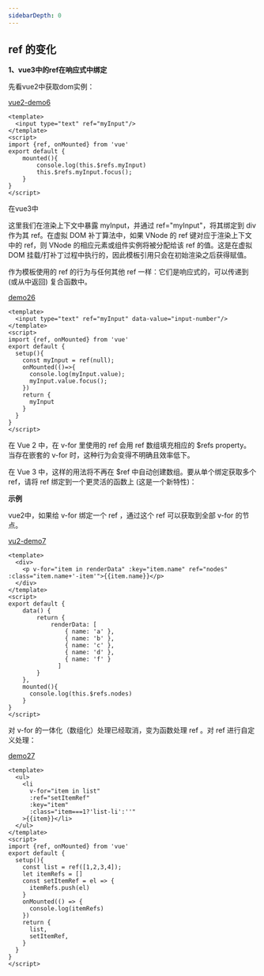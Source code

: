 ```yaml
---
sidebarDepth: 0
---
```


## ref 的变化

**1、vue3中的ref在响应式中绑定**

先看vue2中获取dom实例：

[vue2-demo6](###)

```vue
<template>
  <input type="text" ref="myInput"/>
</template>
<script>
import {ref, onMounted} from 'vue'
export default {
    mounted(){
        console.log(this.$refs.myInput)
        this.$refs.myInput.focus();
    }
}
</script>
```

在vue3中

这里我们在渲染上下文中暴露 myInput，并通过 ref="myInput"，将其绑定到 div 作为其 ref。在虚拟 DOM 补丁算法中，如果 VNode 的 ref 键对应于渲染上下文中的 ref，则 VNode 的相应元素或组件实例将被分配给该 ref 的值。这是在虚拟 DOM 挂载/打补丁过程中执行的，因此模板引用只会在初始渲染之后获得赋值。

作为模板使用的 ref 的行为与任何其他 ref 一样：它们是响应式的，可以传递到 (或从中返回) 复合函数中。

[demo26](###)

```vue
<template>
  <input type="text" ref="myInput" data-value="input-number"/>
</template>
<script>
import {ref, onMounted} from 'vue'
export default {
  setup(){
    const myInput = ref(null);
    onMounted(()=>{
      console.log(myInput.value);
      myInput.value.focus();
    })
    return {
      myInput
    }
  }
}
</script>
```

在 Vue 2 中，在 v-for 里使用的 ref 会用 ref 数组填充相应的 $refs property。当存在嵌套的 v-for 时，这种行为会变得不明确且效率低下。

在 Vue 3 中，这样的用法将不再在 $ref 中自动创建数组。要从单个绑定获取多个 ref，请将 ref 绑定到一个更灵活的函数上 (这是一个新特性)：

**示例**

vue2中，如果给 v-for 绑定一个 ref ，通过这个 ref 可以获取到全部 v-for 的节点。

[vu2-demo7](###)

```vue
<template>
  <div>
    <p v-for="item in renderData" :key="item.name" ref="nodes" :class="item.name+'-item'">{{item.name}}</p>
  </div>
</template>
<script>
export default {
    data() {
        return {
            renderData: [
                { name: 'a' },
                { name: 'b' },
                { name: 'c' },
                { name: 'd' },
                { name: 'f' }
              ]
        }
    },
    mounted(){
      console.log(this.$refs.nodes)
    }
}
</script>
```


对 v-for 的一体化（数组化）处理已经取消，变为函数处理 ref 。对 ref 进行自定义处理：

[demo27](###)

```vue
<template>
  <ul>
    <li 
      v-for="item in list" 
      :ref="setItemRef" 
      :key="item" 
      :class="item===1?'list-li':''"
    >{{item}}</li>
  </ul>
</template>
<script>
import {ref, onMounted} from 'vue'
export default {
  setup(){
    const list = ref([1,2,3,4]);
    let itemRefs = []
    const setItemRef = el => {
      itemRefs.push(el)
    }
    onMounted(() => {
      console.log(itemRefs)
    })
    return {
      list,
      setItemRef,
    }
  }
}
</script>
```